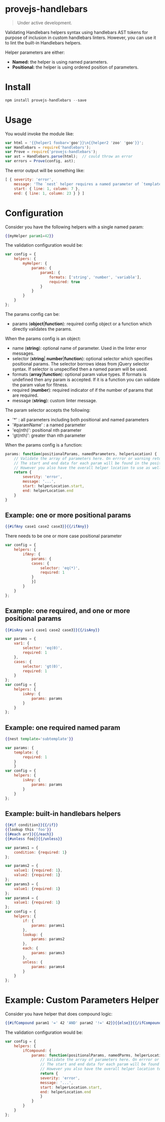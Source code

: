 # provejs-handlebars

> Under active development.

Validating Handlebars helpers syntax using handlebars AST tokens for purpose of inclusion in custom handlebars linters. However, you can use it to lint the built-in Handlebars helpers.

Helper parameters are either:
- **Named:** the helper is using named parameters.
- **Positional:** the helper is using ordered position of parameters.

# Install
```js
npm install provejs-handlebars --save
```

# Usage
You would invoke the module like:
```js
var html = '{{helper1 foobar='goo'}}\n{{helper2 'zoo' 'goo'}}';
var Handlebars = require('handlebars');
var Prove = require('provejs-handlebars');
var ast = Handlebars.parse(html);  // could throw an error
var errors = Prove(config, ast);
```
The error output will be something like:
```js
[ { severity: 'error',
    message: 'The `nest` helper requires a named parameter of `template`, but non was found.',
    start: { line: 1, column: 7 },
    end: { line: 1, column: 23 } } ]
```

# Configuration

Consider you have the following helpers with a single named param:
```hbs
{{myHelper param1=42}}
```
The validation configuration would be:
```js
var config = {
	helpers: {
		myHelper: {
			params: {
				param1: {
					formats: ['string', 'number', 'variable'],
					required: true
				}
			}
		}
	}
};
```

The params config can be:
- params (**object**|**function**): required config object or a function which directly validates the params.

When the params config is an object:

- name (**string**): optional name of parameter. Used in the linter error messages.
- selector (**string**| **number**|**function**): optional selector which specifies positional params. The selector borrows ideas from jQuery selector syntax. If selector is unspecified then a named param will be used.
- formats (**array**|**function**): optional param value types. If formats is undefined then any param is accepted. If it is a function you can validate the param value for fitness.
- required (**number**): required indicator of if the number of params that are required.
- message (**string**): custom linter message.

The param selector accepts the following:
- '*' : all parameters including both positional and named parameters
- '#paramName' : a named parameter
- 'eq(nth)': positional nth parameter
- 'gt(nth)': greater than nth parameter

When the params config is a function:

```js
params: function(positionalParams, namedParameters, helperLocation) {
	// Validate the array of parameters here. On errror or warning return something like below.
	// The start and end data for each param will be found in the positionalParms and namedParams nodes.
	// However you also have the overall helper location to use as well.
	return {
		severity: 'error',
		message: '...',
		start: helperLocation.start,
		end: helperLocation.end
	}
}
```


## Example: one or more positional params
```hbs
{{#ifAny case1 case2 case3}}{{/ifAny}}
```
There needs to be one or more case positional parameter
```js
var config = {
	helpers: {
		ifAny: {
			params: {
			cases: {
				selector: 'eq(*)',
				required: 1
			}
			}]
		}
	}
};
```
## Example: one required, and one or more positional params
```hbs
{{#isAny var1 case1 case2 case3}}{{/isAny}}
```
```js
var params = {
	var1: {
		selector: 'eq(0)',
		required: 1
	},
	cases: {
		selector: 'gt(0)',
		required: 1
	}
};
var config = {
	helpers: {
		isAny: {
			params: params
		}
	}
};
```

## Example: one required named param
```hbs
{{nest template='subtemplate'}}
```
```js
var params: {
	template: {
		required: 1
	}
	}
var config = {
	helpers: {
		isAny: {
			params: params
		}
	}
};
```

## Example: built-in handlebars helpers
```hbs
{{#if condition}}{{/if}}
{{lookup this 'foo'}}
{{#each arr}}{{/each}}
{{#unless foo}}{{/unless}}
```
```js
var params1 = {
	condition: {required: 1}
};

var params2 = {
	value1: {required: 1},
	value2: {required: 1}
};
var params3 = {
	value1: {required: 1}
};
var params4 = {
	value1: {required: 1}
};
var config = {
	helpers: {
		if: {
			params: params1
		},
		lookup: {
			params: params2
		},
		each: {
			params: params3
		},
		unless: {
			params: params4
		}
	}
};
```

# Example: Custom Parameters Helper

Consider you have helper that does compound logic:
```hbs
{{#ifCompound param1 '=' 42 'AND' param2 '!=' 42}}{{else}}{{/ifCompound}}
```
The validation configuration would be:
```js
var config = {
	helpers: {
		ifCompound: {
			params: function(positionalParams, namedParms, helperLocation) {
				// Validate the array of parameters here. On errror or warning return something like below.
				// The start and end data for each param will be found in the positionalParms and namedParams nodes.
				// However you also have the overall helper location to use as well.
				return {
				severity: 'error',
				message: '...',
				start: helperLocation.start,
				end: helperLocation.end
				}
			}
		}
	}
};
```
